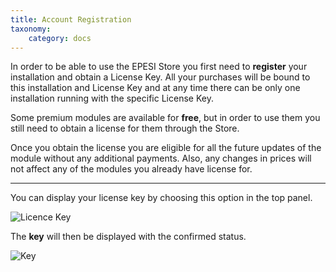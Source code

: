 ```yaml
---
title: Account Registration
taxonomy:
    category: docs
---
```


In order to be able to use the EPESI Store you first need to **register** your installation and obtain a License Key. All your purchases will be bound to this installation and License Key and at any time there can be only one installation running with the specific License Key.


Some premium modules are available for **free**, but in order to use them you still need to obtain a license for them through the Store.

Once you obtain the license you are eligible for all the future updates of the module without any additional payments. Also, any changes in prices will not affect any of the modules you already have license for.
___

You can display your license key by choosing this option in the top panel.

![Licence Key](/images/license_key.png)

The **key** will then be displayed with the confirmed status.

![Key](/images/key.png)